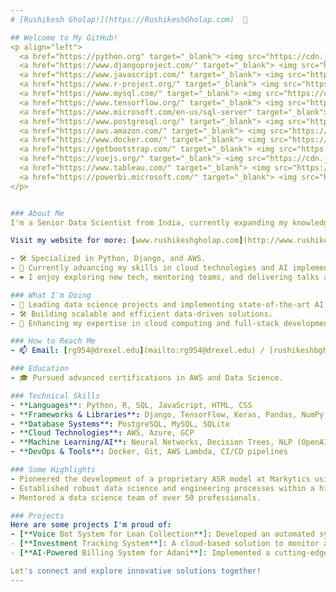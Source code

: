 ```yaml
---
# [Rushikesh Gholap!](https://RushikeshGholap.com)  👋

## Welcome to My GitHub!
<p align="left">
  <a href="https://python.org" target="_blank"> <img src="https://cdn.jsdelivr.net/gh/devicons/devicon/icons/python/python-original.svg" alt="python" width="40" height="40"/> </a>
  <a href="https://www.djangoproject.com/" target="_blank"> <img src="https://cdn.jsdelivr.net/gh/devicons/devicon/icons/django/django-original.svg" alt="django" width="40" height="40"/> </a>
  <a href="https://www.javascript.com/" target="_blank"> <img src="https://cdn.jsdelivr.net/gh/devicons/devicon/icons/javascript/javascript-original.svg" alt="javascript" width="40" height="40"/> </a>
  <a href="https://www.r-project.org/" target="_blank"> <img src="https://cdn.jsdelivr.net/gh/devicons/devicon/icons/r/r-original.svg" alt="r" width="40" height="40"/> </a>
  <a href="https://www.mysql.com/" target="_blank"> <img src="https://cdn.jsdelivr.net/gh/devicons/devicon/icons/mysql/mysql-original.svg" alt="mysql" width="40" height="40"/> </a>
  <a href="https://www.tensorflow.org/" target="_blank"> <img src="https://cdn.jsdelivr.net/gh/devicons/devicon/icons/tensorflow/tensorflow-original.svg" alt="tensorflow" width="40" height="40"/> </a>
  <a href="https://www.microsoft.com/en-us/sql-server" target="_blank"> <img src="https://cdn.jsdelivr.net/gh/devicons/devicon/icons/microsoftsqlserver/microsoftsqlserver-plain.svg" alt="mssql" width="40" height="40"/> </a>
  <a href="https://www.postgresql.org/" target="_blank"> <img src="https://cdn.jsdelivr.net/gh/devicons/devicon/icons/postgresql/postgresql-original.svg" alt="postgresql" width="40" height="40"/> </a>
  <a href="https://aws.amazon.com/" target="_blank"> <img src="https://cdn.jsdelivr.net/gh/devicons/devicon/icons/amazonwebservices/amazonwebservices-original.svg" alt="aws" width="40" height="40"/> </a>
  <a href="https://www.docker.com/" target="_blank"> <img src="https://cdn.jsdelivr.net/gh/devicons/devicon/icons/docker/docker-original.svg" alt="docker" width="40" height="40"/> </a>
  <a href="https://getbootstrap.com/" target="_blank"> <img src="https://cdn.jsdelivr.net/gh/devicons/devicon/icons/bootstrap/bootstrap-original.svg" alt="bootstrap" width="40" height="40"/> </a>
  <a href="https://vuejs.org/" target="_blank"> <img src="https://cdn.jsdelivr.net/gh/devicons/devicon/icons/vuejs/vuejs-original.svg" alt="vuejs" width="40" height="40"/> </a>
  <a href="https://www.tableau.com/" target="_blank"> <img src="https://cdn.jsdelivr.net/gh/devicons/devicon/icons/tableau/tableau-original.svg" alt="tableau" width="40" height="40"/> </a>
  <a href="https://powerbi.microsoft.com/" target="_blank"> <img src="https://cdn.jsdelivr.net/gh/devicons/devicon/icons/powerbi/powerbi-original.svg" alt="powerbi" width="40" height="40"/> </a>
</p>


### About Me
I'm a Senior Data Scientist from India, currently expanding my knowledge and skills through a Master's program in **Data Science** at **Drexel University**, set to graduate in 2025. With a rich background in data-driven analysis and predictive modeling, I'm passionate about leveraging data to solve real-world problems and make impactful contributions to society.

Visit my website for more: [www.rushikeshgholap.com](http://www.rushikeshgholap.com)

- 🛠️ Specialized in Python, Django, and AWS.
- 🌱 Currently advancing my skills in cloud technologies and AI implementations.
- ❤️ I enjoy exploring new tech, mentoring teams, and delivering talks at tech conferences.

### What I'm Doing
- 🔭 Leading data science projects and implementing state-of-the-art AI models.
- 🛠️ Building scalable and efficient data-driven solutions.
- 🌱 Enhancing my expertise in cloud computing and full-stack development.

### How to Reach Me
- 📫 Email: [rg954@drexel.edu](mailto:rg954@drexel.edu) / [rushikeshbgholap@gmail.com](mailto:rushikeshbgholap@gmail.com)

### Education
- 🎓 Pursued advanced certifications in AWS and Data Science.

### Technical Skills
- **Languages**: Python, R, SQL, JavaScript, HTML, CSS
- **Frameworks & Libraries**: Django, TensorFlow, Keras, Pandas, NumPy, Matplotlib
- **Database Systems**: PostgreSQL, MySQL, SQLite
- **Cloud Technologies**: AWS, Azure, GCP
- **Machine Learning/AI**: Neural Networks, Decision Trees, NLP (OpenAI's Whisper)
- **DevOps & Tools**: Docker, Git, AWS Lambda, CI/CD pipelines

### Some Highlights
- Pioneered the development of a proprietary ASR model at Markytics using OpenAI's Whisper.
- Established robust data science and engineering processes within a high-growth startup.
- Mentored a data science team of over 50 professionals.

### Projects
Here are some projects I'm proud of:
- [**Voice Bot System for Loan Collection**]: Developed an automated system using Django and AWS to enhance loan collection processes.
- [**Investment Tracking System**]: A cloud-based solution to monitor and manage international investments using real-time data analytics.
- [**AI-Powered Billing System for Adani**]: Implemented a cutting-edge solution to ensure billing accuracy through image recognition.

Let's connect and explore innovative solutions together!
---
```

